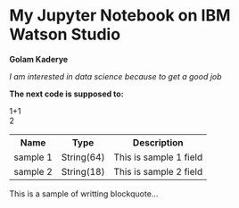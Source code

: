 




<!DOCTYPE html>
<html>

<body>
<p><h1>My Jupyter Notebook on IBM Watson Studio</h1></p>
<p><b>Golam Kaderye</b></p>
<p><i>I am interested in data science because to get a good job</i></p>
  
   <p><b>The next code is supposed to: </b></p>
   
1+1
 <br>2
   
   
<table>
   <tr>
      <th>Name</th>
      <th>Type</th>
      <th>Description</th>
   </tr>
   <tr>
      <td>sample 1</td>
      <td>String(64)</td>
      <td>This is sample 1 field</td>
   </tr>
   <tr>
      <td>sample 2</td>
      <td>String(18)</td>
      <td>This is sample 2 field</td>
   </tr>
</table>
<p>This is a sample of writting blockquote...</p>

</body>
</html>

